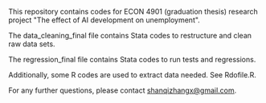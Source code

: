 This repository contains codes for ECON 4901 (graduation thesis) research project "The effect of AI development on unemployment".

The data_cleaning_final file contains Stata codes to restructure and clean raw data sets.

The regression_final file contains Stata codes to run tests and regressions.

Additionally, some R codes are used to extract data needed. See Rdofile.R.

For any further questions, please contact shanqizhangx@gmail.com.
